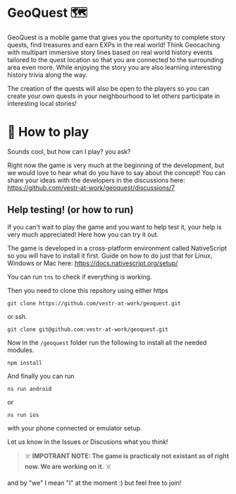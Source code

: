 # GeoQuest 🗺️
GeoQuest is a mobile game that gives you the oportunity to complete story quests, find treasures and earn EXPs in the real world!
Think Geocaching with multipart immersive story lines based on real world history events tailored to the quest location so that you are connected to the surrounding area even more.
While enjoying the story you are also learning interesting history trivia along the way.

The creation of the quests will also be open to the players so you can create your own quests in your neighbourhood to let others participate in interesting local stories!

# 🧭 How to play
Sounds cool, but how can I play? you ask?

Right now the game is very much at the beginning of the development, but we would love to hear what do you have to say about the concept! 
You can share your ideas with the developers in the discussions here: https://github.com/vestr-at-work/geoquest/discussions/7

## Help testing! (or how to run)
If you can't wait to play the game and you want to help test it, your help is very much appreciated! Here how you can try it out.

The game is developed in a cross-platform environment called NativeScript so you will have to install it first.
Guide on how to do just that for Linux, Windows or Mac here: https://docs.nativescript.org/setup/

You can run `tns` to check if everything is working. 

Then you need to clone this repsitory using either https
```shell
git clone https://github.com/vestr-at-work/geoquest.git
```
or ssh.
```shell
git clone git@github.com:vestr-at-work/geoquest.git
```

Now in the `/geoquest` folder run the following to install all the needed modules.
```shell
npm install
```

And finally you can run
```shell
ns run android
```
or 
```shell
ns run ios
```
with your phone connected or emulator setup.

Let us know in the Issues or Discusions what you think!

>☠️ **IMPOTRANT NOTE: The game is practicaly not existant as of right now. We are working on it.** ☠️

and by "we" I mean "I" at the moment :) but feel free to join!


